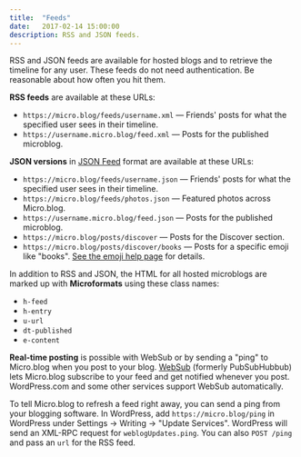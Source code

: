 ```yaml
---
title:  "Feeds"
date:   2017-02-14 15:00:00
description: RSS and JSON feeds.
---
```


RSS and JSON feeds are available for hosted blogs and to retrieve the timeline for any user. These feeds do not need authentication. Be reasonable about how often you hit them.

**RSS feeds** are available at these URLs:

* `https://micro.blog/feeds/username.xml` — Friends' posts for what the specified user sees in their timeline.
* `https://username.micro.blog/feed.xml` — Posts for the published microblog.

**JSON versions** in [JSON Feed](https://jsonfeed.org/) format are available at these URLs:

* `https://micro.blog/feeds/username.json` — Friends' posts for what the specified user sees in their timeline.
* `https://micro.blog/feeds/photos.json` — Featured photos across Micro.blog.
* `https://username.micro.blog/feed.json` — Posts for the published microblog.
* `https://micro.blog/posts/discover` — Posts for the Discover section.
* `https://micro.blog/posts/discover/books` — Posts for a specific emoji like "books". [See the emoji help page](http://help.micro.blog/2018/tagmoji/) for details.

In addition to RSS and JSON, the HTML for all hosted microblogs are marked up with **Microformats** using these class names:

* `h-feed`
* `h-entry`
* `u-url`
* `dt-published`
* `e-content`

**Real-time posting** is possible with WebSub or by sending a "ping" to Micro.blog when you post to your blog. <a href="https://www.w3.org/TR/websub/">WebSub</a> (formerly PubSubHubbub) lets Micro.blog subscribe to your feed and get notified whenever you post. WordPress.com and some other services support WebSub automatically.

To tell Micro.blog to refresh a feed right away, you can send a ping from your blogging software. In WordPress, add `https://micro.blog/ping` in WordPress under Settings → Writing → "Update Services". WordPress will send an XML-RPC request for `weblogUpdates.ping`. You can also `POST /ping` and pass an `url` for the RSS feed.
